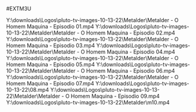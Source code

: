 #EXTM3U

Y:\downloads\Logos\pluto-tv-images-10-13-22\Metalder\Metalder - O Homem Maquina - Episodio 01.mp4
Y:\downloads\Logos\pluto-tv-images-10-13-22\Metalder\Metalder - O Homem Maquina - Episodio 02.mp4
Y:\downloads\Logos\pluto-tv-images-10-13-22\Metalder\Metalder - O Homem Maquina - Episodio 03.mp4
Y:\downloads\Logos\pluto-tv-images-10-13-22\Metalder\Metalder - O Homem Maquina - Episodio 04.mp4
Y:\downloads\Logos\pluto-tv-images-10-13-22\Metalder\Metalder - O Homem Maquina - Episodio 05.mp4
Y:\downloads\Logos\pluto-tv-images-10-13-22\Metalder\Metalder - O Homem Maquina - Episodio 06.mp4
Y:\downloads\Logos\pluto-tv-images-10-13-22\Metalder\Metalder - O Homem Maquina - Episodio 07.mp4
Y:\downloads\Logos\pluto-tv-images-10-13-22\08.mp4
Y:\downloads\Logos\pluto-tv-images-10-13-22\Metalder\Metalder - O Homem Maquina - Episodio 09.mp4
Y:\downloads\Logos\pluto-tv-images-10-13-22\Metalder\m10.mp4
